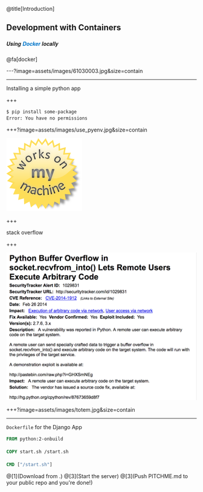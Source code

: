 @title[Introduction]
## Development with Containers
##### <span style="font-family:Helvetica Neue; font-weight:bold">Using <span style="color:#0075c9">Docker</span> locally</span>

@fa[docker]

---?image=assets/images/61030003.jpg&size=contain

--- 

Installing a simple python app
 
+++


```bash
$ pip install some-package
Error: You have no permissions
``` 

+++?image=assets/images/use_pyenv.jpg&size=contain

![works on my machine](assets/images/works_on_my_machine.png)

+++

stack overflow

+++

![vulnerability](assets/images/python_exploit.png)


+++?image=assets/images/totem.jpg&size=contain



---

<span class="gold">`Dockerfile`</span> for the Django App
<br>



```Dockerfile
FROM python:2-onbuild

COPY start.sh /start.sh

CMD ["/start.sh"]
```

@[1](Download from .)
@[3](Start the server)
@[3](Push PITCHME.md to your public repo and you're done!)

